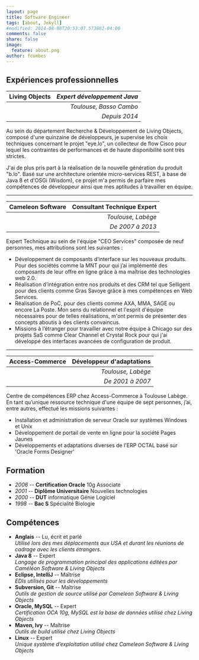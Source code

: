 ```yaml
---
layout: page
title: Software Engineer
tags: [about, Jekyll]
#modified: 2014-08-08T20:53:07.573882-04:00
comments: false
share: false
image:
  feature: about.png
author: fcombes
---
```

## Expériences professionnelles

| Living Objects | *Expert développement Java*	|
|:---------------|-----------------------------:|
|                | *Toulouse, Basso Cambo*      |
|                | *Depuis 2014*                |

Au sein du département Recherche & Développement de Living Objects, composé d'une quinzaine de développeurs, je
supervise les choix techniques concernant le projet "eye.lo", un collecteur de flow Cisco pour lequel les contraintes
de performances et de haute disponibilité sont très strictes.

J'ai de plus pris part à la réalisation de la nouvelle génération du produit "b.lo". Basé sur une architecture orientée
micro-services REST, à base de Java 8 et d'OSGi (Wisdom), ce projet m'a permis de parfaire mes compétences de
développeur ainsi que mes aptitudes à travailler en équipe.

------

| Cameleon Software | Consultant Technique Expert	  |
|:------------------|------------------------------:|
|                   | *Toulouse, Labège*            |
|                   | *De 2007 à 2013*              |

Expert Technique au sein de l'équipe "CEO Services" composée de neuf personnes, mes attributions sont les suivantes :

* Développement de composants d’interface sur les nouveaux produits. Pour des sociétés comme la MNT pour qui j’ai
implémenté des composants de leur offre en ligne grâce à ma maîtrise des technologies web 2.0.
* Réalisation d’intégration entre nos produits et des CRM tel que Selligent pour des clients comme Gras Savoye grâce à
mes compétences en Web Services.
* Réalisation de PoC, pour des clients comme AXA, MMA, SAGE ou encore La Poste. Mon sens du relationnel et l'esprit
d'équipe nécessaires pour de telles réalisations, m'ont permis de présenter des concepts aboutis à des clients
convaincus.
* Missions à l’étranger pour travailler avec notre équipe à Chicago sur des projets SaS comme Clear Channel et
Crystal Rock pour qui j'ai développé des interfaces avancées de configuration de produit.

------

| Access-Commerce 	| Développeur d'adaptations     |
|:------------------|------------------------------:|
|                   | *Toulouse, Labège*            |
|                   | *De 2001 à 2007*              |

Centre de compétences ERP chez Access-Commerce à Toulouse Labège. En tant qu’unique ressource technique d'une équipe
de sept personnes, j’ai, entre autres, effectué les missions suivantes :

* Installation et administration de serveur Oracle sur systèmes Windows et Unix
* Développement de portail de vente en ligne pour la société Pages Jaunes
* Développements et adaptations diverses de l'ERP OCTAL basé sur 'Oracle Forms Designer'

## Formation

* *2006* -- **Certification Oracle** 10g Associate
* *2001* -- **Diplôme Universitaire** Nouvelles technologies
* *2000* -- **DUT** informatique Génie Logiciel
* *1998* -- **Bac S** Spécialité Biologie

## Compétences

* **Anglais** -- Lu, écrit et parlé<br/>
*Utilisé lors des mes déplacements aux USA et durant les réunions de cadrage avec les clients étrangers.*
* **Java 8** -- Expert<br/>
*Langage de programmation principal des applications éditées par Caméléon Software & Living Objects*
* **Eclipse, IntelliJ** -- Maîtrise<br/>
*EDIs utilisés pour les développements*
* **Subversion, Git** -- Maîtrise<br/>
*Outils de gestion de source utilisé par Cameleon Software & Living Objects*
* **Oracle, MySQL** -- Expert<br/>
*Certification OCA 10g, MySQL est la base de données utilisé chez Living Objects*
* **Maven, Ivy** -- Maîtrise<br/>
*Outils de build utilisé chez Living Objects*
* **Linux** -- Expert<br/>
*Unique système d’exploitation utilisé chez Cameleon Software & Living Objects*
